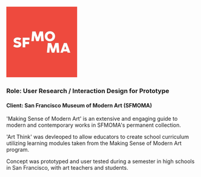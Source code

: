 ![SFMoma](/assets/images/logo_sfmoma.png)


### Role: User Research / Interaction Design for Prototype ###
#### Client: San Francisco Museum of Modern Art (SFMOMA) ####

'Making Sense of Modern Art' is an extensive and engaging guide to modern and contemporary works in SFMOMA's permanent collection.

'Art Think' was devleoped to allow educators to create school curriculum utilizing learning modules taken from the Making Sense of Modern Art program.

Concept was prototyped and user tested during a semester in high schools in San Francisco, with art teachers and students.
